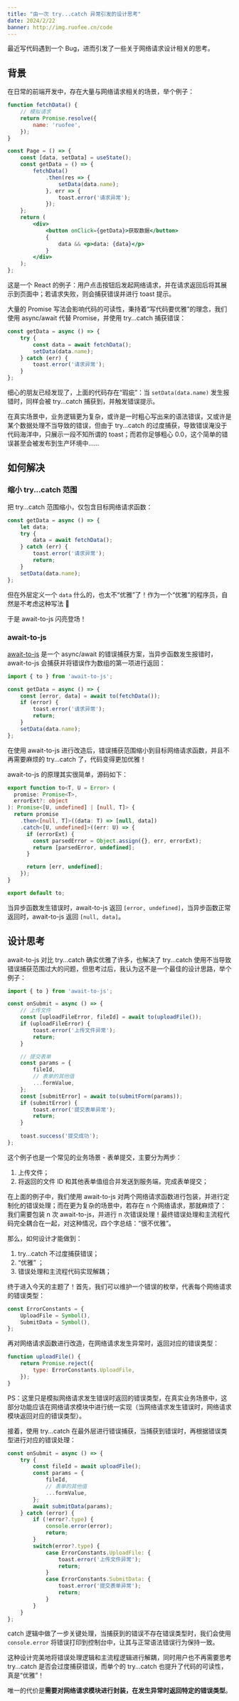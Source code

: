 ```yaml
---
title: "由一次 try...catch 异常引发的设计思考"
date: 2024/2/22
banner: http://img.ruofee.cn/code
---
```


最近写代码遇到一个 Bug，进而引发了一些关于网络请求设计相关的思考。

## 背景

在日常的前端开发中，存在大量与网络请求相关的场景，举个例子：

```jsx
function fetchData() {
    // 模拟请求
    return Promise.resolve({
        name: 'ruofee',
    });
}

const Page = () => {
    const [data, setData] = useState();
    const getData = () => {
        fetchData()
            .then(res => {
                setData(data.name);
            }, err => {
                toast.error('请求异常');
            });
    };
    return (
        <div>
            <button onClick={getData}>获取数据</button>
            {
                data && <p>data: {data}</p>
            }
        </div>
    );
};
```

这是一个 React 的例子：用户点击按钮后发起网络请求，并在请求返回后将其展示到页面中；若请求失败，则会捕获错误并进行 toast 提示。

大量的 Promise 写法会影响代码的可读性，秉持着“写代码要优雅”的理念，我们使用 async/await 代替 Promise，并使用 try...catch 捕获错误：

```jsx
const getData = async () => {
    try {
        const data = await fetchData();
        setData(data.name);
    } catch (err) {
        toast.error('请求异常');
    }
};
```

细心的朋友已经发现了，上面的代码存在“瑕疵”：当 `setData(data.name)` 发生报错时，同样会被 try...catch 捕获到，并触发错误提示。

在真实场景中，业务逻辑更为复杂，或许是一时粗心写出来的语法错误，又或许是某个数据处理不当导致的错误，但由于 try...catch 的过度捕获，导致错误淹没于代码海洋中，只展示一段不知所谓的 toast；而若你足够粗心 0.0，这个简单的错误甚至会被发布到生产环境中……

## 如何解决

### 缩小 try...catch 范围

把 try...catch 范围缩小，仅包含目标网络请求函数：

```jsx
const getData = async () => {
    let data;
    try {
        data = await fetchData();
    } catch (err) {
        toast.error('请求异常');
        return;
    }
    setData(data.name);
};
```

但在外层定义一个 `data` 什么的，也太不“优雅”了！作为一个“优雅”的程序员，自然是不考虑这种写法 🐶

于是 await-to-js 闪亮登场！

### await-to-js

[await-to-js](https://github.com/scopsy/await-to-js) 是一个 async/await 的错误捕获方案，当异步函数发生报错时，await-to-js 会捕获并将错误作为数组的第一项进行返回：

```jsx
import { to } from 'await-to-js';

const getData = async () => {
    const [error, data] = await to(fetchData());
    if (error) {
        toast.error('请求异常');
        return;
    }
    setData(data.name);
};
```

在使用 await-to-js 进行改造后，错误捕获范围缩小到目标网络请求函数，并且不再需要麻烦的 try...catch 了，代码变得更加优雅！

await-to-js 的原理其实很简单，源码如下：

```ts
export function to<T, U = Error> (
  promise: Promise<T>,
  errorExt?: object
): Promise<[U, undefined] | [null, T]> {
  return promise
    .then<[null, T]>((data: T) => [null, data])
    .catch<[U, undefined]>((err: U) => {
      if (errorExt) {
        const parsedError = Object.assign({}, err, errorExt);
        return [parsedError, undefined];
      }

      return [err, undefined];
    });
}

export default to;
```

当异步函数发生错误时，await-to-js 返回 `[error, undefined]`，当异步函数正常返回时，await-to-js 返回 `[null, data]`。

## 设计思考

await-to-js 对比 try...catch 确实优雅了许多，也解决了 try...catch 使用不当导致错误捕获范围过大的问题，但思考过后，我认为这不是一个最佳的设计思路，举个例子：

```jsx
import { to } from 'await-to-js';

const onSubmit = async () => {
    // 上传文件
    const [uploadFileError, fileId] = await to(uploadFile());
    if (uploadFileError) {
        toast.error('上传文件异常');
        return;
    }

    // 提交表单
    const params = {
        fileId,
        // 表单的其他值
        ...formValue,
    };
    const [submitError] = await to(submitForm(params));
    if (submitError) {
        toast.error('提交表单异常');
        return;
    }
    
    toast.success('提交成功');
};
```

这个例子也是一个常见的业务场景 - 表单提交，主要分为两步：

1. 上传文件；
2. 将返回的文件 ID 和其他表单值组合并发送到服务端，完成表单提交；

在上面的例子中，我们使用 await-to-js 对两个网络请求函数进行包装，并进行定制化的错误处理；而在更为复杂的场景中，若存在 n 个网络请求，那就麻烦了：我们需要包装 n 次 await-to-js，并进行 n 次错误处理！最终错误处理和主流程代码完全耦合在一起，对这种情况，四个字总结：“很不优雅”。

那么，如何设计才能做到：

1. try...catch 不过度捕获错误；
2. “优雅” ；
3. 错误处理和主流程代码实现解耦；

终于进入今天的主题了！首先，我们可以维护一个错误的枚举，代表每个网络请求的错误类型：

```js
const ErrorConstants = {
    UploadFile = Symbol(),
    SubmitData = Symbol(),
};
```

再对网络请求函数进行改造，在网络请求发生异常时，返回对应的错误类型：

```js
function uploadFile() {
    return Promise.reject({
        type: ErrorConstants.UploadFile,
    });
}
```

PS：这里只是模拟网络请求发生错误时返回的错误类型，在真实业务场景中，这部分功能应该在网络请求模块中进行统一实现（当网络请求发生错误时，网络请求模块返回对应的错误类型）。

接着，使用 try...catch 在最外层进行错误捕获，当捕获到错误时，再根据错误类型进行对应的错误处理：

```js
const onSubmit = async () => {
    try {
        const fileId = await uploadFile();
        const params = {
            fileId,
            // 表单的其他值
            ...formValue,
        };
        await submitData(params);
    } catch (error) {
        if (!error?.type) {
            console.error(error);
            return;
        }
        switch(error?.type) {
            case ErrorConstants.UploadFile: {
                toast.error('上传文件异常');
                return;
            }
            case ErrorConstants.SubmitData: {
                toast.error('提交表单异常');
                return;
            }
        }
    }
};
```

catch 逻辑中做了一步关键处理，当捕获到的错误不存在错误类型时，我们会使用 `console.error` 将错误打印到控制台中，让其与正常语法错误行为保持一致。

这种设计完美地将错误处理逻辑和主流程逻辑进行解耦，同时用户也不再需要思考 try...catch 是否会过度捕获错误，而单个的 try...catch 也提升了代码的可读性，真是“优雅”！

唯一的代价是**需要对网络请求模块进行封装，在发生异常时返回特定的错误类型**。
